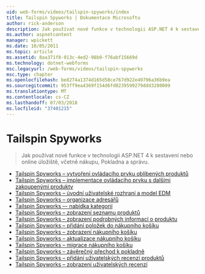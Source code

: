 ```yaml
---
uid: web-forms/videos/tailspin-spyworks/index
title: Tailspin Spyworks | Dokumentace Microsoftu
author: rick-anderson
description: Jak používat nové funkce v technologii ASP.NET 4 k sestavení nebo online úložiště, včetně nákupu, Pokladna a správu.
ms.author: aspnetcontent
manager: wpickett
ms.date: 10/05/2011
ms.topic: article
ms.assetid: 8aa371f8-913c-4ed2-98b0-f76abf15669d
ms.technology: dotnet-webforms
msc.legacyurl: /web-forms/videos/tailspin-spyworks
msc.type: chapter
ms.openlocfilehash: be8274a1374d165d58ce767d922e49796a36b9ea
ms.sourcegitcommit: 953ff9ea4369f154d6fd0239599279ddd3280009
ms.translationtype: MT
ms.contentlocale: cs-CZ
ms.lasthandoff: 07/03/2018
ms.locfileid: "37401215"
---
```

<a name="tailspin-spyworks"></a>Tailspin Spyworks
====================
> Jak používat nové funkce v technologii ASP.NET 4 k sestavení nebo online úložiště, včetně nákupu, Pokladna a správu.


- [Tailspin Spyworks – vytvoření ovládacího prvku oblíbených produktů](tailspin-spyworks-creating-and-using-the-popular-products-control.md)
- [Tailspin Spyworks – implementace ovládacího prvku s dalšími zakoupenými produkty](tailspin-spyworks-implementing-and-using-the-also-purchased-control.md)
- [Tailspin Spyworks – úvodní uživatelské rozhraní a model EDM](tailspin-spyworks-intro-ui-and-edm.md)
- [Tailspin Spyworks – organizace adresářů](tailspin-spyworks-directory-organization.md)
- [Tailspin Spyworks –- nabídka kategorií](tailspin-spyworks-category-menu.md)
- [Tailspin Spyworks – zobrazení seznamu produktů](tailspin-spyworks-display-the-product-list.md)
- [Tailspin Spyworks – zobrazení podrobných informací o produktu](tailspin-spyworks-display-per-product-details.md)
- [Tailspin Spyworks – přidání položek do nákupního košíku](tailspin-spyworks-adding-items-to-the-shopping-cart.md)
- [Tailspin Spyworks – zobrazení nákupního košíku](tailspin-spyworks-display-shopping-cart.md)
- [Tailspin Spyworks – aktualizace nákupního košíku](tailspin-spyworks-update-the-shopping-cart.md)
- [Tailspin Spyworks – migrace nákupního košíku](tailspin-spyworks-migrate-the-shopping-cart.md)
- [Tailspin Spyworks – závěrečný přechod k pokladně](tailspin-spyworks-final-check-out.md)
- [Tailspin Spyworks – přidání uživatelských recenzí produktů](tailspin-spyworks-adding-user-product-reviews.md)
- [Tailspin Spyworks – zobrazení uživatelských recenzí](tailspin-spyworks-displaying-user-reviews.md)
